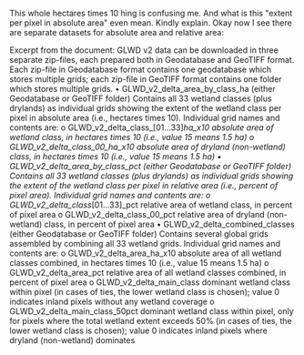 This whole hectares times 10 hing is confusing me. And what is this "extent per pixel in absolute area" even mean. Kindly explain. Okay now I see there are separate datasets for absolute area and relative area:

Excerpt from the document: GLWD v2 data can be downloaded in three separate zip-files, each prepared both in Geodatabase and
GeoTIFF format. Each zip-file in Geodatabase format contains one geodatabase which stores multiple
grids; each zip-file in GeoTIFF format contains one folder which stores multiple grids.
• GLWD_v2_delta_area_by_class_ha (either Geodatabase or GeoTIFF folder)
Contains all 33 wetland classes (plus drylands) as individual grids showing the extent of the wetland
class per pixel in absolute area (i.e., hectares times 10). Individual grid names and contents are:
o GLWD_v2_delta_class_[01…33]_ha_x10
absolute area of wetland class, in hectares times 10 (i.e., value 15 means 1.5 ha)
o GLWD_v2_delta_class_00_ha_x10
absolute area of dryland (non-wetland) class, in hectares times 10 (i.e., value 15 means 1.5 ha)
• GLWD_v2_delta_area_by_class_pct (either Geodatabase or GeoTIFF folder)
Contains all 33 wetland classes (plus drylands) as individual grids showing the extent of the wetland
class per pixel in relative area (i.e., percent of pixel area). Individual grid names and contents are:
o GLWD_v2_delta_class_[01…33]_pct
relative area of wetland class, in percent of pixel area
o GLWD_v2_delta_class_00_pct
relative area of dryland (non-wetland) class, in percent of pixel area
• GLWD_v2_delta_combined_classes (either Geodatabase or GeoTIFF folder)
Contains several global grids assembled by combining all 33 wetland grids. Individual grid names and
contents are:
o GLWD_v2_delta_area_ha_x10
absolute area of all wetland classes combined, in hectares times 10 (i.e., value 15 means 1.5 ha)
o GLWD_v2_delta_area_pct
relative area of all wetland classes combined, in percent of pixel area
o GLWD_v2_delta_main_class
dominant wetland class within pixel (in cases of ties, the lower wetland class is chosen); value 0
indicates inland pixels without any wetland coverage
o GLWD_v2_delta_main_class_50pct
dominant wetland class within pixel, only for pixels where the total wetland extent exceeds 50%
(in cases of ties, the lower wetland class is chosen); value 0 indicates inland pixels where dryland
(non-wetland) dominates